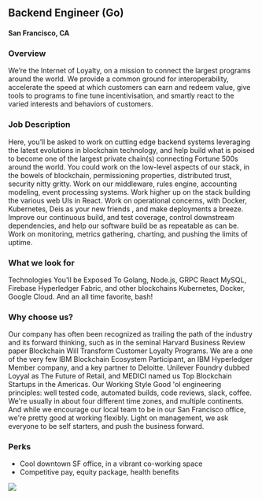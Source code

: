 ## Backend Engineer (Go) 
#### San Francisco, CA

### Overview
We’re the Internet of Loyalty, on a mission to connect the largest programs around the world. We provide a common ground for interoperability, accelerate the speed at which customers can earn and redeem value, give tools to programs to fine tune incentivisation, and smartly react to the varied interests and behaviors of customers.

### Job Description
Here, you’ll be asked to work on cutting edge backend systems leveraging the latest evolutions in blockchain technology, and help build what is poised to become one of the largest private chain(s) connecting Fortune 500s around the world. You could work on the low-level aspects of our stack, in the bowels of blockchain, permissioning properties, distributed trust, security nitty gritty. Work on our middleware, rules engine, accounting modeling, event processing systems. Work higher up on the stack building the various web UIs in React. Work on operational concerns, with Docker, Kubernetes, Deis as your new friends , and make deployments a breeze. Improve our continuous build, and test coverage, control downstream dependencies, and help our software build be as repeatable as can be. Work on monitoring, metrics gathering, charting, and pushing the limits of uptime.

### What we look for
Technologies You'll be Exposed To Golang, Node.js, GRPC React MySQL, Firebase Hyperledger Fabric, and other blockchains Kubernetes, Docker, Google Cloud. And an all time favorite, bash!

### Why choose us?
Our company has often been recognized as trailing the path of the industry and its forward thinking, such as in the seminal Harvard Business Review paper Blockchain Will Transform Customer Loyalty Programs. We are a one of the very few IBM Blockchain Ecosystem Participant, an IBM Hyperledger Member company, and a key partner to Deloitte. Unilever Foundry dubbed Loyyal as The Future of Retail, and MEDICI named us Top Blockchain Startups in the Americas. 
Our Working Style Good 'ol engineering principles: well tested code, automated builds, code reviews, slack, coffee.
We're usually in about four different time zones, and multiple continents. And while we encourage our local team to be in our San Francisco office, we're pretty good at working flexibly. Light on management, we ask everyone to be self starters, and push the business forward.

### Perks
+ Cool downtown SF office, in a vibrant co-working space 
+ Competitive pay, equity package, health benefits


[<img src='https://dabuttonfactory.com/button.png?t=Apply&f=Calibri-Bold&ts=24&tc=fff&tshs=1&tshc=000&hp=20&vp=8&c=5&bgt=gradient&bgc=3d85c6&ebgc=073763'>](https://letsrockit.co/users/auth/github?job_id=tg95ewfs-backend-engineer-node-js)
